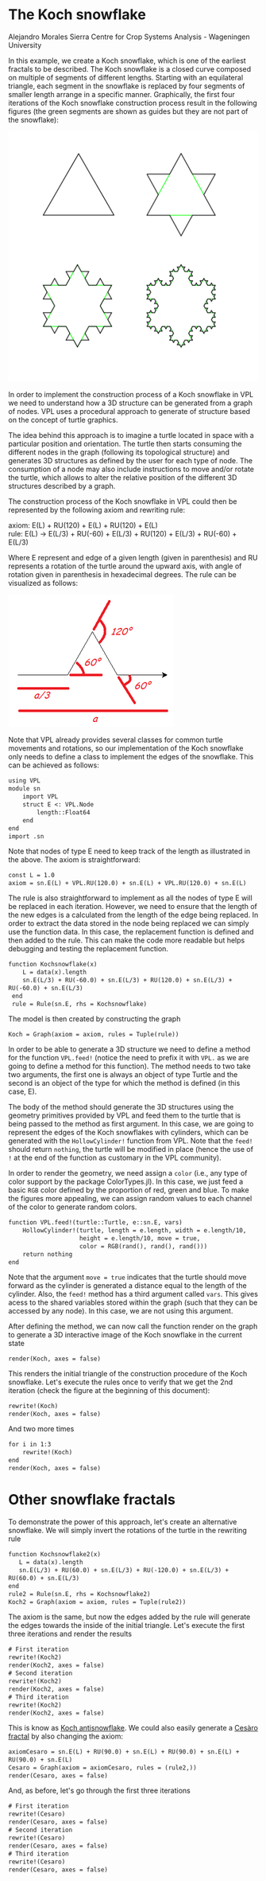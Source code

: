 # The Koch snowflake 
Alejandro Morales Sierra 
Centre for Crop Systems Analysis - Wageningen University

In this example, we create a Koch snowflake, which is one of the earliest
fractals to be described. The Koch snowflake is a closed curve composed on
multiple of segments of different lengths. Starting with an equilateral
triangle, each segment in the snowflake is replaced by four segments of smaller
length arrange in a specific manner. Graphically, the first four iterations of
the Koch snowflake construction process result in the following figures (the
green segments are shown as guides but they are not part of the snowflake):

![First four iterations fo Koch snowflake fractal](./KochWikipedia.png)

In order to implement the construction process of a Koch snowflake in VPL we
need to understand how a 3D structure can be generated from a graph of nodes.
VPL uses a procedural approach to generate of structure based on the concept of
turtle graphics.

The idea behind this approach is to imagine a turtle located in space with a
particular position and orientation. The turtle then starts consuming the
different nodes in the graph (following its topological structure) and generates
3D structures as defined by the user for each type of node. The consumption of a
node may also include instructions to move and/or rotate the turtle, which
allows to alter the relative position of the different 3D structures described
by a graph.

The construction process of the Koch snowflake in VPL could then be represented
by the following axiom and rewriting rule:

axiom: E(L) + RU(120) + E(L) + RU(120) + E(L)  
rule:  E(L) → E(L/3) + RU(-60) + E(L/3) + RU(120) + E(L/3) + RU(-60) + E(L/3)

Where E represent and edge of a given length (given in parenthesis) and RU
represents a rotation of the turtle around the upward axis, with angle of
rotation given in parenthesis in hexadecimal degrees. The rule can be visualized
as follows:

![Koch construction rule](./Koch_order_1.png)

Note that VPL already provides several classes for common turtle movements and
rotations, so our implementation of the Koch snowflake only needs to define a
class to implement the edges of the snowflake. This can be achieved as follows:

```{julia}
using VPL
module sn
    import VPL
    struct E <: VPL.Node
        length::Float64
    end
end
import .sn
```

Note that nodes of type E need to keep track of the length as illustrated in the
above. The axiom is straightforward:

```{julia}
const L = 1.0
axiom = sn.E(L) + VPL.RU(120.0) + sn.E(L) + VPL.RU(120.0) + sn.E(L)
```

The rule is also straightforward to implement as all the nodes of type E will be
replaced in each iteration. However, we need to ensure that the length of the
new edges is a calculated from the length of the edge being replaced. In order
to extract the data stored in the node being replaced we can simply use the
function data. In this case, the replacement function is defined and then added
to the rule. This can make the code more readable but helps debugging and
testing the replacement function.

```{julia}
function Kochsnowflake(x)
    L = data(x).length
    sn.E(L/3) + RU(-60.0) + sn.E(L/3) + RU(120.0) + sn.E(L/3) + RU(-60.0) + sn.E(L/3)
 end
 rule = Rule(sn.E, rhs = Kochsnowflake)
```

The model is then created by constructing the graph

```{julia}
Koch = Graph(axiom = axiom, rules = Tuple(rule))
```

In order to be able to generate a 3D structure we need to define a method for
the function `VPL.feed!` (notice the need to prefix it with `VPL.` as we are
going to define a method for this function). The method needs to two take two
arguments, the first one is always an object of type Turtle and the second is an
object of the type for which the method is defined (in this case, E).

The body of the method should generate the 3D structures using the geometry
primitives provided by VPL and feed them to the turtle that is being passed to
the method as first argument. In this case, we are going to represent the edges
of the Koch snowflakes with cylinders, which can be generated with the
`HollowCylinder!` function from VPL. Note that the `feed!` should return
`nothing`, the turtle will be modified in place (hence the use of `!` at the end
of the function as customary in the VPL community).

In order to render the geometry, we need assign a `color` (i.e., any type of
color support by the package ColorTypes.jl). In this case, we just feed a basic
`RGB` color defined by the proportion of red, green and blue. To make the
figures more appealing, we can assign random values to each channel of the color
to generate random colors. 

```{julia}
function VPL.feed!(turtle::Turtle, e::sn.E, vars)
    HollowCylinder!(turtle, length = e.length, width = e.length/10, 
                    height = e.length/10, move = true,
                    color = RGB(rand(), rand(), rand()))
    return nothing
end
```

Note that the argument `move = true` indicates that the turtle should move
forward as the cylinder is generated a distance equal to the length of the
cylinder. Also, the `feed!` method has a third argument called `vars`. This
gives acess to the shared variables stored within the graph (such that they can
be accessed by any node). In this case, we are not using this argument.

After defining the method, we can now call the function render on the graph to
generate a 3D interactive image of the Koch snowflake in the current state

```{julia}
render(Koch, axes = false)
```

This renders the initial triangle of the construction procedure of the Koch
snowflake. Let's execute the rules once to verify that we get the 2nd iteration
(check the figure at the beginning of this document):

```{julia}
rewrite!(Koch)
render(Koch, axes = false)
```

And two more times

```{julia}
for i in 1:3
    rewrite!(Koch)
end
render(Koch, axes = false)
```

# Other snowflake fractals

To demonstrate the power of this approach, let's create an alternative
snowflake. We will simply invert the rotations of the turtle in the rewriting
rule

```{julia}
function Kochsnowflake2(x)
   L = data(x).length
   sn.E(L/3) + RU(60.0) + sn.E(L/3) + RU(-120.0) + sn.E(L/3) + RU(60.0) + sn.E(L/3)
end
rule2 = Rule(sn.E, rhs = Kochsnowflake2)
Koch2 = Graph(axiom = axiom, rules = Tuple(rule2))
```

The axiom is the same, but now the edges added by the rule will generate the
edges towards the inside of the initial triangle. Let's execute the first three
iterations and render the results

```{julia}
# First iteration
rewrite!(Koch2)
render(Koch2, axes = false)
# Second iteration
rewrite!(Koch2)
render(Koch2, axes = false)
# Third iteration
rewrite!(Koch2)
render(Koch2, axes = false)
```

This is know as [Koch
antisnowflake](https://mathworld.wolfram.com/KochAntisnowflake.html). We could
also easily generate a [Cesàro
fractal](https://mathworld.wolfram.com/CesaroFractal.html) by also changing the
axiom:

```{julia}
axiomCesaro = sn.E(L) + RU(90.0) + sn.E(L) + RU(90.0) + sn.E(L) + RU(90.0) + sn.E(L)
Cesaro = Graph(axiom = axiomCesaro, rules = (rule2,))
render(Cesaro, axes = false)
```

And, as before, let's go through the first three iterations

```{julia}
# First iteration
rewrite!(Cesaro)
render(Cesaro, axes = false)
# Second iteration
rewrite!(Cesaro)
render(Cesaro, axes = false)
# Third iteration
rewrite!(Cesaro)
render(Cesaro, axes = false)
```